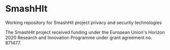 # SmashHIt
Working repository for SmashHit project privacy and security technologies

The SmashHit project received funding under the European Union's Horizon 2020
Research and Innovation Programme under grant agreement no. 871477.
